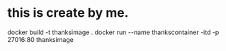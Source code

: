 # this is create by me.
docker build -t thanksimage .
docker run --name thankscontainer -itd -p 27016:80 thanksimage
